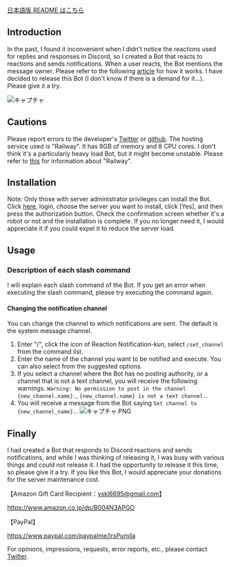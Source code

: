 [日本語版 README はこちら](https://github.com/Pumi1a/ReactionDetect/blob/main/README-ja.md)
## Introduction
In the past, I found it inconvenient when I didn't notice the reactions used for replies and responses in Discord, so I created a Bot that reacts to reactions and sends notifications. When a user reacts, the Bot mentions the message owner. Please refer to the following [article](https://qiita.com/Pumila/items/cf447c24538e13994a38) for how it works. I have decided to release this Bot (I don't know if there is a demand for it...). Please give it a try.

![キャプチャ](https://github.com/Pumi1a/ReactionDetect/assets/61972244/a1be651e-5ef9-4266-ab2b-9ecef81f6927)


## Cautions
Please report errors to the developer's [Twitter](https://twitter.com/Pumi1a) or [github](https://github.com/Pumi1a/ReactionDetect).
The hosting service used is "Railway". It has 8GB of memory and 8 CPU cores. I don't think it's a particularly heavy load Bot, but it might become unstable. Please refer to [this](https://qiita.com/Pumila/items/29f26fb349d5592046ae) for information about "Railway".

## Installation
Note: Only those with server administrator privileges can install the Bot.
Click [here](https://discord.com/api/oauth2/authorize?client_id=1063085355726798869&permissions=2048&scope=bot%20applications.commands), login, choose the server you want to install, click [Yes], and then press the authorization button. Check the confirmation screen whether it's a robot or not and the installation is complete.
If you no longer need it, I would appreciate it if you could expel it to reduce the server load.

## Usage
### Description of each slash command
I will explain each slash command of the Bot. If you get an error when executing the slash command, please try executing the command again.

#### Changing the notification channel
You can change the channel to which notifications are sent. The default is the system message channel.

1. Enter "/", click the icon of Reaction Notification-kun, select `/set_channel` from the command list.
2. Enter the name of the channel you want to be notified and execute. You can also select from the suggested options.
3. If you select a channel where the Bot has no posting authority, or a channel that is not a text channel, you will receive the following warnings. `Warning: No permission to post in the channel {new_channel.name}.`, `{new_channel.name} is not a text channel.`.
4. You will receive a message from the Bot saying `Set channel to {new_channel_name}.`.
![キャプチャ.PNG](https://qiita-image-store.s3.ap-northeast-1.amazonaws.com/0/1115291/08c532b7-ca08-59f8-18f7-7aaec400dd19.png)


## Finally
I had created a Bot that responds to Discord reactions and sends notifications, and while I was thinking of releasing it, I was busy with various things and could not release it. I had the opportunity to release it this time, so please give it a try.
If you like this Bot, I would appreciate your donations for the server maintenance cost.

【Amazon Gift Card Recipient：yskl6695@gmail.com】

https://www.amazon.co.jp/dp/B004N3APGO

【PayPal】

https://www.paypal.com/paypalme/IrsPumila

For opinions, impressions, requests, error reports, etc., please contact [Twitter](https://twitter.com/Pumi1a).
